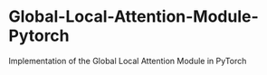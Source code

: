 # Global-Local-Attention-Module-Pytorch
Implementation of the Global Local Attention Module in PyTorch
